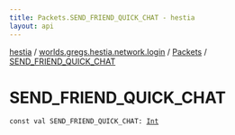 ```yaml
---
title: Packets.SEND_FRIEND_QUICK_CHAT - hestia
layout: api
---
```


<div class='api-docs-breadcrumbs'><a href="../../index.html">hestia</a> / <a href="../index.html">worlds.gregs.hestia.network.login</a> / <a href="index.html">Packets</a> / <a href="./-s-e-n-d_-f-r-i-e-n-d_-q-u-i-c-k_-c-h-a-t.html">SEND_FRIEND_QUICK_CHAT</a></div>

# SEND_FRIEND_QUICK_CHAT

<div class="signature"><code><span class="keyword">const</span> <span class="keyword">val </span><span class="identifier">SEND_FRIEND_QUICK_CHAT</span><span class="symbol">: </span><a href="https://kotlinlang.org/api/latest/jvm/stdlib/kotlin/-int/index.html"><span class="identifier">Int</span></a></code></div>
